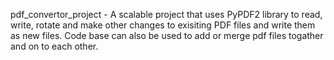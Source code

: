 pdf_convertor_project - A scalable project that uses PyPDF2 library to read, write, rotate and make other changes to exisiting PDF files and write them as new files. Code base can also be used to add or merge pdf files togather and on to each other. 
